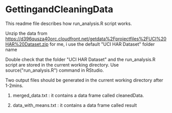 GettingandCleaningData
======================


This readme file describes how run_analysis.R script works.

Unzip the data from https://d396qusza40orc.cloudfront.net/getdata%2Fprojectfiles%2FUCI%20HAR%20Dataset.zip 
for me, i use the default "UCI HAR Dataset" folder name

Double check that the folder "UCI HAR Dataset" and the run_analysis.R script are stored in the current working directory.
Use source("run_analysis.R") command in RStudio.

Two output files should be generated in the current working directory after 1-2mins.

1) merged_data.txt : it contains a data frame called cleanedData.

2) data_with_means.txt : it contains a data frame called result



